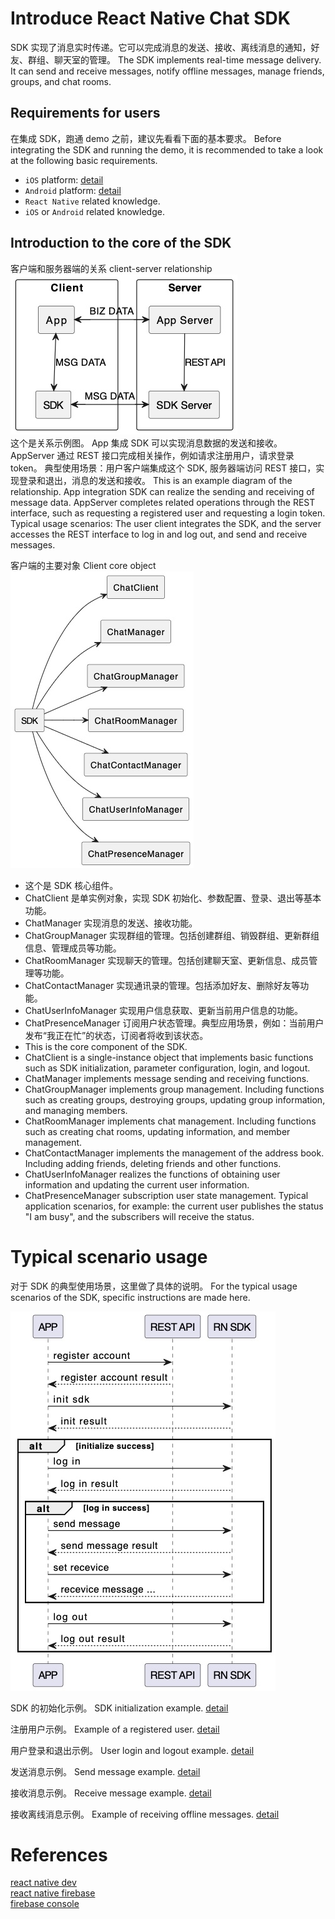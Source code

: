 # Introduce React Native Chat SDK

SDK 实现了消息实时传递。它可以完成消息的发送、接收、离线消息的通知，好友、群组、聊天室的管理。
The SDK implements real-time message delivery. It can send and receive messages, notify offline messages, manage friends, groups, and chat rooms.

## Requirements for users

在集成 SDK，跑通 demo 之前，建议先看看下面的基本要求。
Before integrating the SDK and running the demo, it is recommended to take a look at the following basic requirements.

- `iOS` platform: [detail](./common/ios_requirements.md)
- `Android` platform: [detail](./common/android_requirements.md)
- `React Native` related knowledge.
- `iOS` or `Android` related knowledge.

## Introduction to the core of the SDK

客户端和服务器端的关系
client-server relationship
![](./res/cs.jpg)  
这个是关系示例图。
App 集成 SDK 可以实现消息数据的发送和接收。AppServer 通过 REST 接口完成相关操作，例如请求注册用户，请求登录 token。
典型使用场景：用户客户端集成这个 SDK, 服务器端访问 REST 接口，实现登录和退出，消息的发送和接收。
This is an example diagram of the relationship.
App integration SDK can realize the sending and receiving of message data. AppServer completes related operations through the REST interface, such as requesting a registered user and requesting a login token.
Typical usage scenarios: The user client integrates the SDK, and the server accesses the REST interface to log in and log out, and send and receive messages.

客户端的主要对象
Client core object
![](./res/cc.jpg)

- 这个是 SDK 核心组件。
- ChatClient 是单实例对象，实现 SDK 初始化、参数配置、登录、退出等基本功能。
- ChatManager 实现消息的发送、接收功能。
- ChatGroupManager 实现群组的管理。包括创建群组、销毁群组、更新群组信息、管理成员等功能。
- ChatRoomManager 实现聊天的管理。包括创建聊天室、更新信息、成员管理等功能。
- ChatContactManager 实现通讯录的管理。包括添加好友、删除好友等功能。
- ChatUserInfoManager 实现用户信息获取、更新当前用户信息的功能。
- ChatPresenceManager 订阅用户状态管理。典型应用场景，例如：当前用户发布“我正在忙”的状态，订阅者将收到该状态。
- This is the core component of the SDK.
- ChatClient is a single-instance object that implements basic functions such as SDK initialization, parameter configuration, login, and logout.
- ChatManager implements message sending and receiving functions.
- ChatGroupManager implements group management. Including functions such as creating groups, destroying groups, updating group information, and managing members.
- ChatRoomManager implements chat management. Including functions such as creating chat rooms, updating information, and member management.
- ChatContactManager implements the management of the address book. Including adding friends, deleting friends and other functions.
- ChatUserInfoManager realizes the functions of obtaining user information and updating the current user information.
- ChatPresenceManager subscription user state management. Typical application scenarios, for example: the current user publishes the status "I am busy", and the subscribers will receive the status.

# Typical scenario usage

对于 SDK 的典型使用场景，这里做了具体的说明。
For the typical usage scenarios of the SDK, specific instructions are made here.

![](./res/flow.jpg)

SDK 的初始化示例。
SDK initialization example.
[detail](./common/sdk_init.md)

注册用户示例。
Example of a registered user.
[detail](./common/register_account.md)

用户登录和退出示例。
User login and logout example.
[detail](./common/login_and_logout.md)

发送消息示例。
Send message example.
[detail](./common/send_message.md)

接收消息示例。
Receive message example.
[detail](./common/receive_message.md)

接收离线消息示例。
Example of receiving offline messages.
[detail](./common/receive_offline_notification.md)

# References

[react native dev](https://reactnative.dev/)  
[react native firebase](https://rnfirebase.io/)  
[firebase console](https://console.firebase.google.com)
